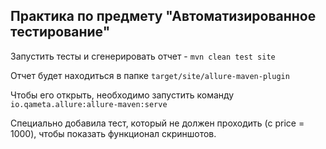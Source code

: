 ## Практика по предмету "Автоматизированное тестирование"

Запустить тесты и сгенерировать отчет - `mvn clean test site`

Отчет будет находиться в папке `target/site/allure-maven-plugin`

Чтобы его открыть, необходимо запустить команду `io.qameta.allure:allure-maven:serve`

Специально добавила тест, который не должен проходить (с price = 1000), чтобы 
показать функционал скриншотов.